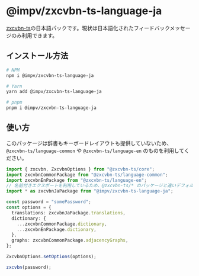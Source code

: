 # @impv/zxcvbn-ts-language-ja

[zxcvbn-ts](https://github.com/zxcvbn-ts/zxcvbn)の日本語パックです。現状は日本語化されたフィードバックメッセージのみ利用できます。

## インストール方法

```sh
# NPM
npm i @impv/zxcvbn-ts-language-ja

# Yarn
yarn add @impv/zxcvbn-ts-language-ja

# pnpm
pnpm i @impv/zxcvbn-ts-language-ja
```

## 使い方

このパッケージは辞書もキーボードレイアウトも提供していないため、 `@zxcvbn-ts/language-common` や `@zxcvbn-ts/language-en` のものを利用してください。

```ts
import { zxcvbn, ZxcvbnOptions } from "@zxcvbn-ts/core";
import zxcvbnCommonPackage from "@zxcvbn-ts/language-common";
import zxcvbnEnPackage from "@zxcvbn-ts/language-en";
// 名前付きエクスポートを利用しているため、@zxcvbn-ts/* のパッケージと違いデフォルトインポートはできません
import * as zxcvbnJaPackage from "@impv/zxcvbn-ts-language-ja";

const password = "somePassword";
const options = {
  translations: zxcvbnJaPackage.translations,
  dictionary: {
    ...zxcvbnCommonPackage.dictionary,
    ...zxcvbnEnPackage.dictionary,
  },
  graphs: zxcvbnCommonPackage.adjacencyGraphs,
};

ZxcvbnOptions.setOptions(options);

zxcvbn(password);
```
